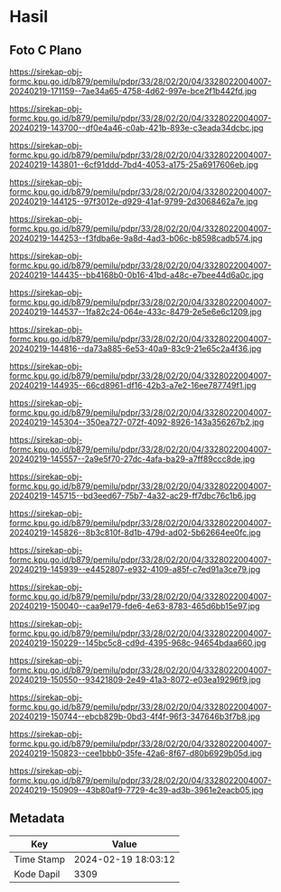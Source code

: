 # Hasil

## Foto C Plano

https://sirekap-obj-formc.kpu.go.id/b879/pemilu/pdpr/33/28/02/20/04/3328022004007-20240219-171159--7ae34a65-4758-4d62-997e-bce2f1b442fd.jpg

https://sirekap-obj-formc.kpu.go.id/b879/pemilu/pdpr/33/28/02/20/04/3328022004007-20240219-143700--df0e4a46-c0ab-421b-893e-c3eada34dcbc.jpg

https://sirekap-obj-formc.kpu.go.id/b879/pemilu/pdpr/33/28/02/20/04/3328022004007-20240219-143801--6cf91ddd-7bd4-4053-a175-25a6917606eb.jpg

https://sirekap-obj-formc.kpu.go.id/b879/pemilu/pdpr/33/28/02/20/04/3328022004007-20240219-144125--97f3012e-d929-41af-9799-2d3068462a7e.jpg

https://sirekap-obj-formc.kpu.go.id/b879/pemilu/pdpr/33/28/02/20/04/3328022004007-20240219-144253--f3fdba6e-9a8d-4ad3-b06c-b8598cadb574.jpg

https://sirekap-obj-formc.kpu.go.id/b879/pemilu/pdpr/33/28/02/20/04/3328022004007-20240219-144435--bb4168b0-0b16-41bd-a48c-e7bee44d6a0c.jpg

https://sirekap-obj-formc.kpu.go.id/b879/pemilu/pdpr/33/28/02/20/04/3328022004007-20240219-144537--1fa82c24-064e-433c-8479-2e5e6e6c1209.jpg

https://sirekap-obj-formc.kpu.go.id/b879/pemilu/pdpr/33/28/02/20/04/3328022004007-20240219-144816--da73a885-6e53-40a9-83c9-21e65c2a4f36.jpg

https://sirekap-obj-formc.kpu.go.id/b879/pemilu/pdpr/33/28/02/20/04/3328022004007-20240219-144935--66cd8961-df16-42b3-a7e2-16ee787749f1.jpg

https://sirekap-obj-formc.kpu.go.id/b879/pemilu/pdpr/33/28/02/20/04/3328022004007-20240219-145304--350ea727-072f-4092-8926-143a356267b2.jpg

https://sirekap-obj-formc.kpu.go.id/b879/pemilu/pdpr/33/28/02/20/04/3328022004007-20240219-145557--2a9e5f70-27dc-4afa-ba29-a7ff89ccc8de.jpg

https://sirekap-obj-formc.kpu.go.id/b879/pemilu/pdpr/33/28/02/20/04/3328022004007-20240219-145715--bd3eed67-75b7-4a32-ac29-ff7dbc76c1b6.jpg

https://sirekap-obj-formc.kpu.go.id/b879/pemilu/pdpr/33/28/02/20/04/3328022004007-20240219-145826--8b3c810f-8d1b-479d-ad02-5b62664ee0fc.jpg

https://sirekap-obj-formc.kpu.go.id/b879/pemilu/pdpr/33/28/02/20/04/3328022004007-20240219-145939--e4452807-e932-4109-a85f-c7ed91a3ce79.jpg

https://sirekap-obj-formc.kpu.go.id/b879/pemilu/pdpr/33/28/02/20/04/3328022004007-20240219-150040--caa9e179-fde6-4e63-8783-465d6bb15e97.jpg

https://sirekap-obj-formc.kpu.go.id/b879/pemilu/pdpr/33/28/02/20/04/3328022004007-20240219-150229--145bc5c8-cd9d-4395-968c-94654bdaa660.jpg

https://sirekap-obj-formc.kpu.go.id/b879/pemilu/pdpr/33/28/02/20/04/3328022004007-20240219-150550--93421809-2e49-41a3-8072-e03ea19296f9.jpg

https://sirekap-obj-formc.kpu.go.id/b879/pemilu/pdpr/33/28/02/20/04/3328022004007-20240219-150744--ebcb829b-0bd3-4f4f-96f3-347646b3f7b8.jpg

https://sirekap-obj-formc.kpu.go.id/b879/pemilu/pdpr/33/28/02/20/04/3328022004007-20240219-150823--cee1bbb0-35fe-42a6-8f67-d80b6929b05d.jpg

https://sirekap-obj-formc.kpu.go.id/b879/pemilu/pdpr/33/28/02/20/04/3328022004007-20240219-150909--43b80af9-7729-4c39-ad3b-3961e2eacb05.jpg


## Metadata

| Key        | Value               |
| ---------- | ------------------- |
| Time Stamp | 2024-02-19 18:03:12 |
| Kode Dapil | 3309                |



